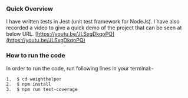 ### Quick Overview
I have written tests in Jest (unit test framework for NodeJs). 
I have also recorded a video to give a quick demo of the project that can be seen at below URL.
[https://youtu.be/JLSxgDkqoPQ](https://youtu.be/JLSxgDkqoPQ)

### How to run the code
In order to run the code, run following lines in your terminal:-
```
1.	$ cd weighthelper
2.	$ npm install 
3.	$ npm run test-coverage
```
